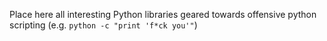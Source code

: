 Place here all interesting Python libraries geared towards offensive python scripting (e.g. `python -c "print 'f*ck you'"`)
